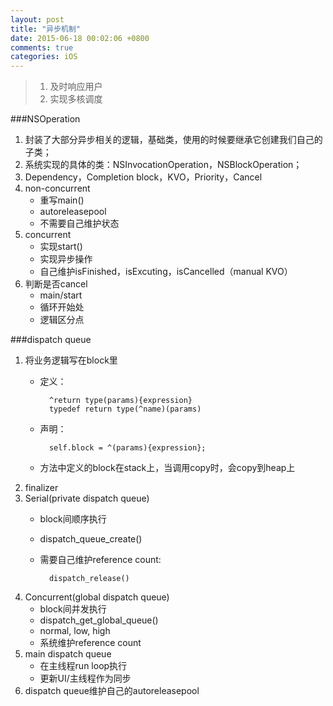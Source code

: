 ```yaml
---
layout: post
title: "异步机制"
date: 2015-06-18 00:02:06 +0800
comments: true
categories: iOS
---
```


>1. 及时响应用户
>2. 实现多核调度

###NSOperation
1. 封装了大部分异步相关的逻辑，基础类，使用的时候要继承它创建我们自己的子类；
2. 系统实现的具体的类：NSInvocationOperation，NSBlockOperation；
3. Dependency，Completion block，KVO，Priority，Cancel
5. non-concurrent
	* 重写main()
	* autoreleasepool
	* 不需要自己维护状态
4. concurrent
	* 实现start()
	* 实现异步操作
	* 自己维护isFinished，isExcuting，isCancelled（manual KVO）
6. 判断是否cancel
	* main/start
	* 循环开始处
	* 逻辑区分点

###dispatch queue
1. 将业务逻辑写在block里
	* 定义：	
		
			^return type(params){expression}	
			typedef return type(^name)(params)
	* 声明：
	
			self.block = ^(params){expression};
	* 方法中定义的block在stack上，当调用copy时，会copy到heap上
2. finalizer
3. Serial(private dispatch queue)
	* block间顺序执行
	* dispatch_queue_create()
	* 需要自己维护reference count:
			
			dispatch_release()
4. Concurrent(global dispatch queue)
	* block间并发执行
	* dispatch_get_global_queue()
	* normal, low, high
	* 系统维护reference count
5. main dispatch queue
	* 在主线程run loop执行
	* 更新UI/主线程作为同步
6. dispatch queue维护自己的autoreleasepool

